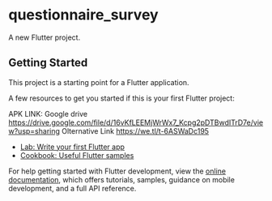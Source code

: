 # questionnaire_survey

A new Flutter project.

## Getting Started

This project is a starting point for a Flutter application.

A few resources to get you started if this is your first Flutter project:

APK LINK:
Google drive
https://drive.google.com/file/d/16vKfLEEMjWrWx7_Kcpg2pDTBwdITrD7e/view?usp=sharing
Olternative Link
https://we.tl/t-6ASWaDc195




- [Lab: Write your first Flutter app](https://docs.flutter.dev/get-started/codelab)
- [Cookbook: Useful Flutter samples](https://docs.flutter.dev/cookbook)

For help getting started with Flutter development, view the
[online documentation](https://docs.flutter.dev/), which offers tutorials,
samples, guidance on mobile development, and a full API reference.
